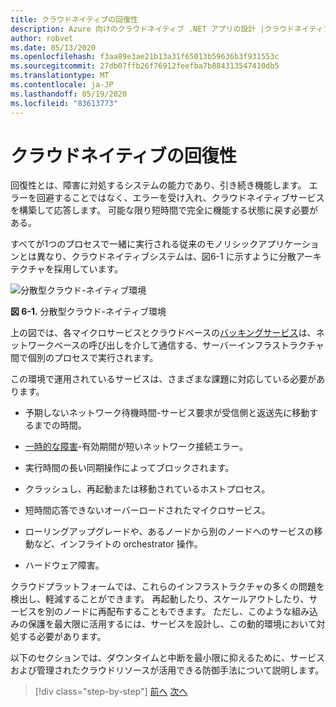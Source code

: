 ```yaml
---
title: クラウドネイティブの回復性
description: Azure 向けのクラウドネイティブ .NET アプリの設計 |クラウドネイティブの回復性
author: robvet
ms.date: 05/13/2020
ms.openlocfilehash: f3aa89e3ae21b13a31f65013b59636b3f931553c
ms.sourcegitcommit: 27db07ffb26f76912feefba7b884313547410db5
ms.translationtype: MT
ms.contentlocale: ja-JP
ms.lasthandoff: 05/19/2020
ms.locfileid: "83613773"
---
```

# <a name="cloud-native-resiliency"></a>クラウドネイティブの回復性

回復性とは、障害に対処するシステムの能力であり、引き続き機能します。 エラーを回避することではなく、エラーを受け入れ、クラウドネイティブサービスを構築して応答します。 可能な限り短時間で完全に機能する状態に戻す必要がある。

すべてが1つのプロセスで一緒に実行される従来のモノリシックアプリケーションとは異なり、クラウドネイティブシステムは、図6-1 に示すように分散アーキテクチャを採用しています。

![分散型クラウド-ネイティブ環境](./media/distributed-cloud-native-environment.png)

**図 6-1.** 分散型クラウド-ネイティブ環境

上の図では、各マイクロサービスとクラウドベースの[バッキングサービス](https://12factor.net/backing-services)は、ネットワークベースの呼び出しを介して通信する、サーバーインフラストラクチャ間で個別のプロセスで実行されます。

この環境で運用されているサービスは、さまざまな課題に対応している必要があります。

- 予期しないネットワーク待機時間-サービス要求が受信側と返送先に移動するまでの時間。

- [一時的な障害](https://docs.microsoft.com/azure/architecture/best-practices/transient-faults)-有効期間が短いネットワーク接続エラー。

- 実行時間の長い同期操作によってブロックされます。

- クラッシュし、再起動または移動されているホストプロセス。

- 短時間応答できないオーバーロードされたマイクロサービス。

- ローリングアップグレードや、あるノードから別のノードへのサービスの移動など、インフライトの orchestrator 操作。

- ハードウェア障害。

クラウドプラットフォームでは、これらのインフラストラクチャの多くの問題を検出し、軽減することができます。 再起動したり、スケールアウトしたり、サービスを別のノードに再配布することもできます。  ただし、このような組み込みの保護を最大限に活用するには、サービスを設計し、この動的環境において対処する必要があります。

以下のセクションでは、ダウンタイムと中断を最小限に抑えるために、サービスおよび管理されたクラウドリソースが活用できる防御手法について説明します。

>[!div class="step-by-step"]
>[前へ](elastic-search-in-azure.md)
>[次へ](application-resiliency-patterns.md)
